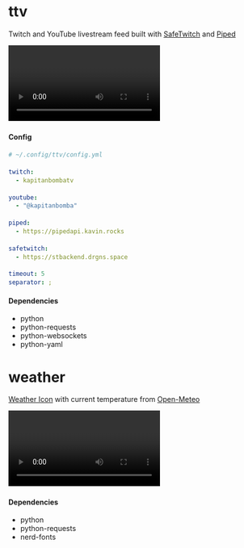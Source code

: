 # ttv

Twitch and YouTube livestream feed built with
[SafeTwitch](https://codeberg.org/safetwitch) and [Piped](https://github.com/teampiped)

![demo](demo/ttv.webm)

#### Config

```yaml
# ~/.config/ttv/config.yml

twitch:
  - kapitanbombatv

youtube:
  - "@kapitanbomba"

piped:
  - https://pipedapi.kavin.rocks

safetwitch:
  - https://stbackend.drgns.space

timeout: 5
separator: ;
```

#### Dependencies

- python
- python-requests
- python-websockets
- python-yaml

# weather

[Weather Icon](https://github.com/erikflowers/weather-icons) with current temperature from [Open-Meteo](https://open-meteo.com/)

![demo](demo/weather.webm)

#### Dependencies

- python
- python-requests
- nerd-fonts
